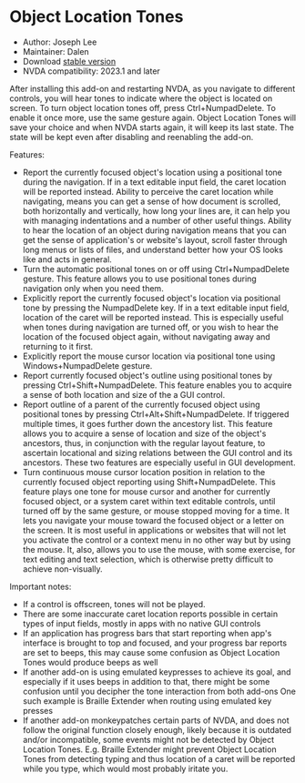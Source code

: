 # Object Location Tones

* Author: Joseph Lee
* Maintainer: Dalen
* Download [stable version][1]
* NVDA compatibility: 2023.1 and later

After installing this add-on and restarting NVDA, as you navigate to different controls, you will hear tones to indicate where the object is located on screen. To turn object location tones off, press Ctrl+NumpadDelete. To enable it once more, use the same gesture again. Object Location Tones will save your choice and when NVDA starts again, it will keep its last state. The state will be kept even after disabling and reenabling the add-on.

Features:

* Report the currently focused object's location using a positional tone during the navigation. If in a text editable input field, the caret location will be reported instead. Ability to perceive the caret location while navigating, means you can get a sense of how document is scrolled, both horizontally and vertically, how long your lines are, it can help you with managing indentations and a number of other useful things. Ability to hear the location of an object during navigation means that you can get the sense of application's or website's layout, scroll faster through long menus or lists of files, and understand better how your OS looks like and acts in general.
* Turn the automatic positional tones on or off using Ctrl+NumpadDelete gesture. This feature allows you to use positional tones during navigation only when you need them.
* Explicitly report the currently focused object's location via positional tone by pressing the NumpadDelete key. If in a text editable input field, location of the caret will be reported instead. This is especially useful when tones during navigation are turned off, or you wish to hear the location of the focused object again, without navigating away and returning to it first.
* Explicitly report the mouse cursor location via positional tone using Windows+NumpadDelete gesture.
* Report currently focused object's outline using positional tones by pressing Ctrl+Shift+NumpadDelete. This feature enables you to acquire a sense of both location and size of the a GUI control.
* Report outline of a parent of the currently focused object using positional tones by pressing Ctrl+Alt+Shift+NumpadDelete. If triggered multiple times, it goes further down the ancestory list. This feature allows you to acquire a sense of location and size of the object's ancestors, thus, in conjunction with the regular layout feature, to ascertain locational and sizing relations between the GUI control and its ancestors. These two features are especially useful in GUI development.
* Turn continuous mouse cursor location position in relation to the currently focused object reporting using Shift+NumpadDelete. This feature plays one tone for mouse cursor and another for currently focused object, or a system caret within text editable controls, until turned off by the same gesture, or mouse stopped moving for a time. It lets you navigate your mouse toward the focused object or a letter on the screen. It is most useful in applications or websites that will not let you activate the control or a context menu in no other way but by using the mouse. It, also, allows you to use the mouse, with some exercise, for text editing and text selection, which is otherwise pretty difficult to achieve non-visually.

Important notes:

* If a control is offscreen, tones will not be played.
* There are some inaccurate caret location reports possible in certain types of input fields, mostly in apps with no native GUI controls
* If an application has progress bars that start reporting when app's interface is brought to top and focused, and your progress bar reports are set to beeps, this may cause some confusion as Object Location Tones would produce beeps as well
* If another add-on is using emulated keypresses to achieve its goal, and
  especially if it uses beeps in addition to that, there might be some confusion until you decipher the tone interaction from both add-ons
  One such example is Braille Extender when routing using emulated key presses
* If another add-on monkeypatches certain parts of NVDA, and does not follow the original function closely enough,
  likely because it is outdated and/or incompatible, some events might not be detected by Object Location Tones.
  E.g. Braille Extender might prevent Object Location Tones from detecting typing and thus
  location of a caret will be reported while you type, which would most probably iritate you.

[1]: https://github.com/dbernaca/objLocationTones/releases/24.06.2

